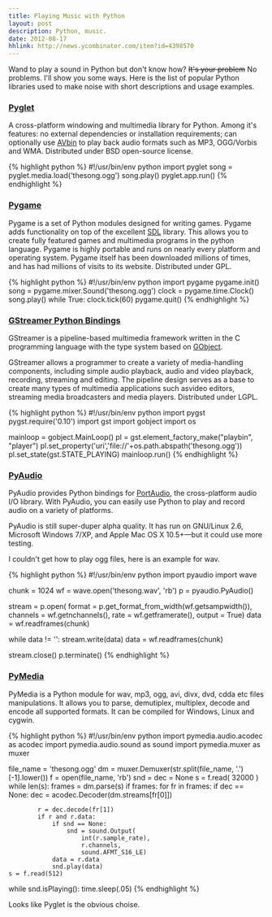 ```yaml
---
title: Playing Music with Python
layout: post
description: Python, music.
date: 2012-08-17
hhlink: http://news.ycombinator.com/item?id=4398570
---
```


Wand to play a sound in Python but don't know how? <strike>It's your problem</strike> No problems. I'll show you some ways. Here is the list of popular Python libraries used to make noise with short descriptions and usage examples.

### [Pyglet](http://www.pyglet.org/)

A cross-platform windowing and multimedia library for Python. Among it's features: no external dependencies or installation requirements; can optionally use [AVbin](http://code.google.com/p/avbin/) to play back audio formats such as MP3, OGG/Vorbis and WMA. Distributed under BSD open-source license.

{% highlight python %}
#!/usr/bin/env python
import pyglet
song = pyglet.media.load('thesong.ogg')
song.play()
pyglet.app.run()
{% endhighlight %}

### [Pygame](http://www.pygame.org)

Pygame is a set of Python modules designed for writing games. Pygame adds functionality on top of the excellent [SDL](http://www.libsdl.org/) library. This allows you to create fully featured games and multimedia programs in the python language. Pygame is highly portable and runs on nearly every platform and operating system. Pygame itself has been downloaded millions of times, and has had millions of visits to its website. Distributed under GPL.

{% highlight python %}
#!/usr/bin/env python
import pygame
pygame.init()
song = pygame.mixer.Sound('thesong.ogg')
clock = pygame.time.Clock()
song.play()
while True:
    clock.tick(60)
pygame.quit()
{% endhighlight %}

### [GStreamer Python Bindings](http://pygstdocs.berlios.de/)

GStreamer is a pipeline-based multimedia framework written in the C programming language with the type system based on [GObject](http://en.wikipedia.org/wiki/GObject).

GStreamer allows a programmer to create a variety of media-handling components, including simple audio playback, audio and video playback, recording, streaming and editing. The pipeline design serves as a base to create many types of multimedia applications such asvideo editors, streaming media broadcasters and media players. Distributed under LGPL.

{% highlight python %}
#!/usr/bin/env python
import pygst
pygst.require('0.10')
import gst
import gobject
import os

mainloop = gobject.MainLoop()
pl = gst.element_factory_make("playbin", "player")
pl.set_property('uri','file://'+os.path.abspath('thesong.ogg'))
pl.set_state(gst.STATE_PLAYING)
mainloop.run()
{% endhighlight %}

### [PyAudio](http://people.csail.mit.edu/hubert/pyaudio/)

PyAudio provides Python bindings for [PortAudio](http://www.portaudio.com/), the cross-platform audio I/O library. With PyAudio, you can easily use Python to play and record audio on a variety of platforms.

PyAudio is still super-duper alpha quality. It has run on GNU/Linux 2.6, Microsoft Windows 7/XP, and Apple Mac OS X 10.5+—but it could use more testing.

I couldn't get how to play ogg files, here is an example for wav.

{% highlight python %}
#!/usr/bin/env python
import pyaudio
import wave

chunk = 1024
wf = wave.open('thesong.wav', 'rb')
p = pyaudio.PyAudio()

stream = p.open(
    format = p.get_format_from_width(wf.getsampwidth()),
    channels = wf.getnchannels(),
    rate = wf.getframerate(),
    output = True)
data = wf.readframes(chunk)

while data != '':
    stream.write(data)
    data = wf.readframes(chunk)

stream.close()
p.terminate()
{% endhighlight %}

### [PyMedia](http://pymedia.org/tut/)

PyMedia is a Python module for wav, mp3, ogg, avi, divx, dvd, cdda etc files manipulations. It allows you to parse, demutiplex, multiplex, decode and encode all supported formats. It can be compiled for Windows, Linux and cygwin.

{% highlight python %}
#!/usr/bin/env python
import pymedia.audio.acodec as acodec
import pymedia.audio.sound as sound
import pymedia.muxer as muxer

file_name = 'thesong.ogg'
dm = muxer.Demuxer(str.split(file_name, '.')[-1].lower())
f = open(file_name, 'rb')
snd = dec = None
s = f.read( 32000 )
while len(s):
    frames = dm.parse(s)
    if frames:
        for fr in frames:
            if dec == None:
                dec = acodec.Decoder(dm.streams[fr[0]])

            r = dec.decode(fr[1])
            if r and r.data:
                if snd == None:
                    snd = sound.Output(
                        int(r.sample_rate),
                        r.channels,
                        sound.AFMT_S16_LE)
                data = r.data
                snd.play(data)
    s = f.read(512)

while snd.isPlaying():
time.sleep(.05)
{% endhighlight %}

Looks like Pyglet is the obvious choise.

